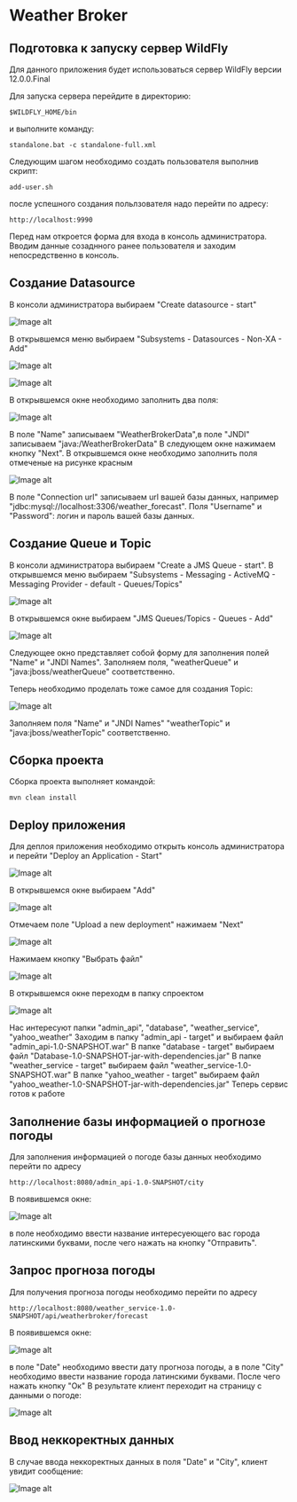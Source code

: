 # Weather Broker

## Подготовка к запуску сервер WildFly

Для данного приложения будет использоваться сервер WildFly версии 12.0.0.Final

Для запуска сервера перейдите в директорию:
```
$WILDFLY_HOME/bin 
```
 и выполните команду:
```
standalone.bat -c standalone-full.xml
```
Следующим шагом необходимо создать пользователя выполнив скрипт:
```
add-user.sh
```
после успешного создания польлзователя надо перейти по адресу:
```
http://localhost:9990
```
Перед нам откроется форма для входа в консоль администратора. Вводим данные созаднного ранее
 пользователя и заходим непосредственно в консоль.
 
 ## Создание Datasource
 
 В консоли администратора выбираем "Create datasource - start"
 
 ![Image alt](https://github.com/manfromsky/Weather-Broker/raw/master/image/create_datasource.PNG)
 
 В открывшемся меню выбираем "Subsystems - Datasources - Non-XA - Add"
 
 ![Image alt](https://github.com/manfromsky/Weather-Broker/raw/master/image/create_datasource1.PNG)
  
  
 ![Image alt](https://github.com/manfromsky/Weather-Broker/raw/master/image/create_datasource2.PNG)
  
 В открывшемся окне необходимо заполнить два поля:
 
 ![Image alt](https://github.com/manfromsky/Weather-Broker/raw/master/image/create_datasource3.PNG)
   
 В поле "Name" записываем "WeatherBrokerData",в поле "JNDI" записываем "java:/WeatherBrokerData"
 В следующем окне нажимаем кнопку "Next". В открывшемся окне необходимо заполнить поля 
 отмеченые на рисунке красным
 
 ![Image alt](https://github.com/manfromsky/Weather-Broker/raw/master/image/create_datasource4.PNG)
 
 В поле "Connection url" записываем url вашей базы данных, например 
 "jdbc:mysql://localhost:3306/weather_forecast". Поля "Username" и "Password": логин и пароль вашей
 базы данных.
 
 ## Создание Queue и Topic
 
 В консоли администратора выбираем "Create a JMS Queue - start".
 В открывшемся меню выбираем 
 "Subsystems - Messaging - ActiveMQ - Messaging Provider - default - Queues/Topics"
 
 ![Image alt](https://github.com/manfromsky/Weather-Broker/raw/master/image/jms.PNG)
  
 В открывшемся окне выбираем "JMS Queues/Topics - Queues - Add"
 
 ![Image alt](https://github.com/manfromsky/Weather-Broker/raw/master/image/jms1.PNG) 
 
 Следующее окно представляет собой форму для заполнения полей "Name" и "JNDI Names".
 Заполняем поля, "weatherQueue" и "java:jboss/weatherQueue" соответственно.
 
 Теперь необходимо проделать тоже самое для создания Topic:
 
 ![Image alt](https://github.com/manfromsky/Weather-Broker/raw/master/image/jms_topic.PNG) 
 
 Заполняем поля "Name" и "JNDI Names" "weatherTopic" и "java:jboss/weatherTopic" соответственно.
 
 ## Сборка проекта
 
 Сборка проекта выполняет командой:
 ```
 mvn clean install
 ```
 
 ## Deploy приложения
 
 Для деплоя приложения необходимо открыть консоль администратора и перейти "Deploy an Application - Start"
 
 ![Image alt](https://github.com/manfromsky/Weather-Broker/raw/master/image/deploy.PNG) 
 
 В открывшемся окне выбираем "Add"
 
 ![Image alt](https://github.com/manfromsky/Weather-Broker/raw/master/image/deploy1.PNG) 
 
 Отмечаем поле "Upload a new deployment" нажимаем "Next"
 
 ![Image alt](https://github.com/manfromsky/Weather-Broker/raw/master/image/deploy2.PNG)
 
 Нажимаем кнопку "Выбрать файл"
 
 ![Image alt](https://github.com/manfromsky/Weather-Broker/raw/master/image/deploy3.PNG)
 
 В открывшемся окне переходм в папку спроектом
 
 ![Image alt](https://github.com/manfromsky/Weather-Broker/raw/master/image/deploy4.PNG)
 
 Нас интересуют папки "admin_api", "database", "weather_service", "yahoo_weather"
 Заходим в папку "admin_api - target" и выбираем файл "admin_api-1.0-SNAPSHOT.war" 
 В папке "database - target" выбираем файл "Database-1.0-SNAPSHOT-jar-with-dependencies.jar"
 В папке "weather_service - target" выбираем файл "weather_service-1.0-SNAPSHOT.war" 
 В папке "yahoo_weather - target" выбираем файл "yahoo_weather-1.0-SNAPSHOT-jar-with-dependencies.jar" 
 Теперь сервис готов к работе
 
 ## Заполнение базы информацией о прогнозе погоды

 Для заполнения информацией о погоде базы данных необходимо перейти по адресу
 ```
 http://localhost:8080/admin_api-1.0-SNAPSHOT/city
 ```
 В появившемся окне:
 
 ![Image alt](https://github.com/manfromsky/Weather-Broker/raw/master/image/city_enter.PNG)

 в поле необходимо ввести название интересуеющего вас города латинскими буквами, после чего 
 нажать на кнопку "Отправить".

 ## Запрос прогноза погоды 

 Для получения прогноза погоды необходимо перейти по адресу
 ```
 http://localhost:8080/weather_service-1.0-SNAPSHOT/api/weatherbroker/forecast
 ```
 В появившемся окне:
 
 ![Image alt](https://github.com/manfromsky/Weather-Broker/raw/master/image/forecast_request.PNG)

 в поле "Date" необходимо ввести дату прогноза погоды, а в поле "City" необходимо ввести
 название города латинскими буквами. После чего нажать кнопку "Ок"
 В результате клиент переходит на страницу с данными о погоде:
 
 ![Image alt](https://github.com/manfromsky/Weather-Broker/raw/master/image/result.PNG)

 ## Ввод неккоректных данных

 В случае ввода неккоректных данных в поля "Date" и "City", клиент увидит сообщение:
 
 ![Image alt](https://github.com/manfromsky/Weather-Broker/raw/master/image/error.PNG)